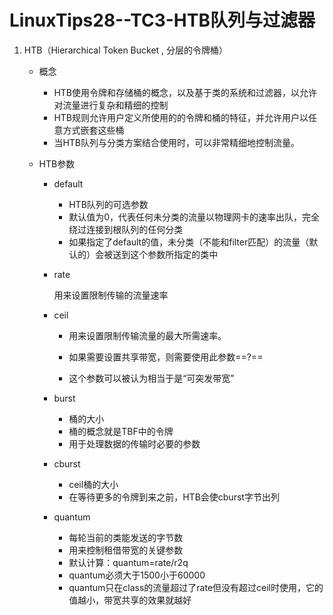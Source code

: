# LinuxTips28--TC3-HTB队列与过滤器

1. HTB（Hierarchical Token Bucket , 分层的令牌桶）

   + 概念

     + HTB使用令牌和存储桶的概念，以及基于类的系统和过滤器，以允许对流量进行复杂和精细的控制
     + HTB规则允许用户定义所使用的的令牌和桶的特征，并允许用户以任意方式嵌套这些桶
     + 当HTB队列与分类方案结合使用时，可以非常精细地控制流量。

   + HTB参数

     + default

       + HTB队列的可选参数
       + 默认值为0，代表任何未分类的流量以物理网卡的速率出队，完全绕过连接到根队列的任何分类
       + 如果指定了default的值，未分类（不能和filter匹配）的流量（默认的）会被送到这个参数所指定的类中

     + rate

       用来设置限制传输的流量速率

     + ceil

       + 用来设置限制传输流量的最大所需速率。

       + 如果需要设置共享带宽，则需要使用此参数==?==

       + 这个参数可以被认为相当于是“可突发带宽”

     + burst

       + 桶的大小
       + 桶的概念就是TBF中的令牌
       + 用于处理数据的传输时必要的参数     
       
     + cburst
     
       + ceil桶的大小
       + 在等待更多的令牌到来之前，HTB会使cburst字节出列
     
     + quantum
     
       + 每轮当前的类能发送的字节数
       + 用来控制租借带宽的关键参数
       + 默认计算：quantum=rate/r2q
       + quantum必须大于1500小于60000
       + quantum只在class的流量超过了rate但没有超过ceil时使用，它的值越小，带宽共享的效果就越好

